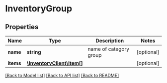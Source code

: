# InventoryGroup

## Properties
Name | Type | Description | Notes
------------ | ------------- | ------------- | -------------
**name** | **string** | name of category group | [optional] 
**items** | [**\InventoryClient\Item[]**](Item.md) |  | [optional] 

[[Back to Model list]](../README.md#documentation-for-models) [[Back to API list]](../README.md#documentation-for-api-endpoints) [[Back to README]](../README.md)


